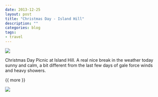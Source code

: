 ```yaml
---
date: 2013-12-25
layout: post
title: "Christmas Day - Island Hill"
description: ""
categories: blog  
tags: 
- travel
---
```

 
![](/images/2013/2013-12-25-christmas-day-1.jpg)

Christmas Day Picnic at Island Hill. A real nice break in the weather today sunny and calm, a bit different from the last few days of gale force winds and heavy showers.

{{ more }} 

![](/images/2013/2013-12-25-christmas-day-2.jpg)

